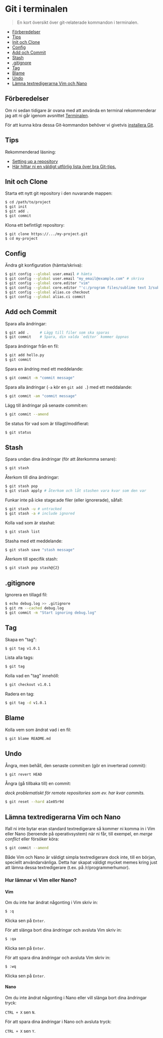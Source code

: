# Git i terminalen

> En kort översikt över git-relaterade kommandon i terminalen.

* [Förberedelser](#Förberedelser)
* [Tips](#Tips)
* [Init och Clone](#Init-och-Clone)
* [Config](#Config)
* [Add och Commit](#Add-och-Commit)
* [Stash](#Stash)
* [.gitignore](#.gitignore)
* [Tag](#Tag)
* [Blame](#Blame)
* [Undo](#Undo)
* [Lämna textredigerarna Vim och Nano](#Lämna-textredigerarna-Vim-och-Nano)

## Förberedelser

Om ni sedan tidigare är ovana med att använda en terminal rekommenderar jag att ni går igenom avsnittet [Terminalen](cli.md).

För att kunna köra dessa Git-kommandon behöver vi givetvis [installera Git](https://git-scm.com/downloads).

## Tips

Rekommenderad läsning:

* [Setting up a repository](https://www.atlassian.com/git/tutorials/setting-up-a-repository)
* [Här hittar ni en väldigt utförlig lista över bra Git-tips.](https://github.com/git-tips/tips)

## Init och Clone

Starta ett nytt git repository i den nuvarande mappen:

``` bash
$ cd /path/to/project
$ git init
$ git add .
$ git commit
```

Klona ett befintligt repository:

``` bash
$ git clone https://.../my-project.git
$ cd my-project
```

## Config

Ändra git konfiguration (hämta/skriva):

``` bash
$ git config --global user.email # hämta
$ git config --global user.email "my_email@example.com" # skriva
$ git config --global core.editor "vim"
$ git config --global core.editor "'c:/program files/sublime text 3/sublimetext.exe' -w"
$ git config --global alias.co checkout
$ git config --global alias.ci commit
```

## Add och Commit

Spara alla ändringar:

``` bash
$ git add .     # Lägg till filer som ska sparas
$ git commit    # Spara, din valda `editor` kommer öppnas
```

Spara ändringar från en fil:

``` bash
$ git add hello.py
$ git commit
```

Spara en ändring med ett meddelande:

``` bash
$ git commit -m "commit message"
```

Spara alla ändringar (`-a` kör en `git add .`) med ett meddalande:

``` bash
$ git commit -am "commit message"
```

Lägg till ändringar på senaste commit:en:

``` bash
$ git commit --amend
```

Se status för vad som är tillagt/modifierat:

``` bash
$ git status
```

## Stash

Spara undan dina ändringar (för att återkomma senare):

``` bash
$ git stash
```

Återkom till dina ändringar:

``` bash
$ git stash pop
$ git stash apply # återkom och låt stashen vara kvar som den var
```

Funkar inte på icke stage:ade filer (eller ignorerade), såfall:

``` bash
$ git stash -u # untracked
$ git stash -a # include ignored
```

Kolla vad som är stashat:

``` bash
$ git stash list
```

Stasha med ett meddelande:

``` bash
$ git stash save "stash message"
```

Återkom till specifik stash:

``` bash
$ git stash pop stash@{2}
```

## .gitignore

Ignorera en tillagd fil:

``` bash
$ echo debug.log >> .gitignore
$ git rm --cached debug.log
$ git commit -m "Start ignoring debug.log"
```

## Tag

Skapa en "tag":

``` bash
$ git tag v1.0.1
```

Lista alla tags:

``` bash
$ git tag
```

Kolla vad en "tag" innehöll:

``` bash
$ git checkout v1.0.1
```

Radera en tag:

``` bash
$ git tag -d v1.0.1
```

## Blame

Kolla vem som ändrat vad i en fil:

``` bash
$ git blame README.md
```

## Undo

Ångra, men behåll, den senaste commit:en (gör en inverterad commit):

``` bash
$ git revert HEAD
```

Ångra (gå tillbaka till) en commit:

*dock problematiskt för remote repositories som ev. har kvar commits.*

``` bash
$ git reset --hard a1e85r9d
```

## Lämna textredigerarna Vim och Nano

Ifall ni inte bytar eran standard textredigerare så kommer ni komma in i Vim eller Nano (beroende på operativsystem) när ni får, till exempel, en *merge conflict* eller försöker köra:

``` bash
$ git commit --amend
```

Både Vim och Nano är väldigt simpla textredigerare dock inte, till en början, speciellt användarvänliga. Detta har skapat väldigt mycket memes kring just att lämna dessa textredigerare (t.ex. på /r/programmerhumor).

### Hur lämnar vi Vim eller Nano?

#### Vim

Om du inte har ändrat någonting i Vim skriv in:

``` bash
$ :q
```

Klicka sen på `Enter`.

För att slänga bort dina ändringar och avsluta Vim skriv in:

``` bash
$ :qa
```

Klicka sen på `Enter`.

För att spara dina ändringar och avsluta Vim skriv in:

``` bash
$ :wq
```

Klicka sen på `Enter`.

#### Nano

Om du inte ändrat någonting i Nano eller vill slänga bort dina ändringar tryck:

`CTRL + X` sen `N`.

För att spara dina ändringar i Nano och avsluta tryck:

`CTRL + X` sen `Y`.

